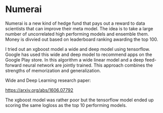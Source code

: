 # Numerai

Numerai is a new kind of hedge fund that pays out a reward to data scientists that can improve their meta model.
The idea is to take a large number of uncorrelated high performing models and ensemble them.
Money is divvied out based on leaderboard ranking awarding the top 100.

I tried out an xgboost model a wide and deep model using tensorflow.  Google has used this wide and deep model to
recommend apps on the Google Play store. In this algorithm a wide linear model and a deep feed-forward neural
network are jointly trained.  This approach combines the strengths of memorization and generalization.

Wide and Deep Learning research paper:

https://arxiv.org/abs/1606.07792

The xgboost model was rather poor but the tensorflow model ended up scoring the same logloss as the top 10
performing models. 
